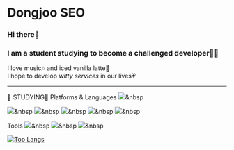 # Dongjoo SEO

### Hi there👋
### I am a student studying to become a challenged developer👩‍💻

I love music🎶 and iced vanilla latte🥤<br>
I hope to develop *witty services* in our lives💗

---
📝 STUDYING📝
Platforms & Languages
<img src="https://img.shields.io/badge/Android-3DDC84?style=flat-square&logo=Android&logoColor=white"/></a>&nbsp 

<img src="https://img.shields.io/badge/C-A8B9CC?style=flat-square&logo=C&logoColor=white"/></a>&nbsp 
<img src="https://img.shields.io/badge/Kotlin-7F52FF?style=flat-square&logo=Kotlin&logoColor=white"/></a>&nbsp 
<img src="https://img.shields.io/badge/Python-3776AB?style=flat-square&logo=Python&logoColor=white"/></a>&nbsp 
<img src="https://img.shields.io/badge/HTML5-E34F26?style=flat-square&logo=HTML5&logoColor=white"/></a>&nbsp 
<img src="https://img.shields.io/badge/CSS3-1572B6?style=flat-square&logo=CSS#&logoColor=white"/></a>&nbsp 

Tools
<img src="https://img.shields.io/badge/Git-F05032?style=flat-square&logo=Git#&logoColor=white"/></a>&nbsp 
<img src="https://img.shields.io/badge/GitHib-181717?style=flat-square&logo=GitHub#&logoColor=white"/></a>&nbsp 
<img src="https://img.shields.io/badge/Notion-000000?style=flat-square&logo=Notion#&logoColor=white"/></a>&nbsp 

[![Top Langs](https://github-readme-stats.vercel.app/api/top-langs/?username=DongjooSEO&&layout=compact)](https://github.com/DongjooSEO/github-readme-stats)
